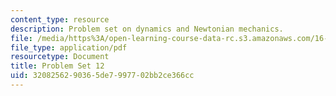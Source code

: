 ```yaml
---
content_type: resource
description: Problem set on dynamics and Newtonian mechanics.
file: /media/https%3A/open-learning-course-data-rc.s3.amazonaws.com/16-07-dynamics-fall-2009/3208256290365de7997702bb2ce366cc_MIT16_07F09_hw12.pdf
file_type: application/pdf
resourcetype: Document
title: Problem Set 12
uid: 32082562-9036-5de7-9977-02bb2ce366cc
---
```

